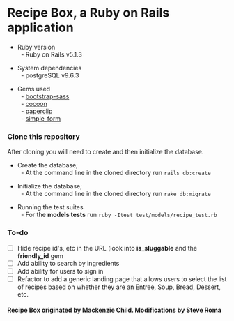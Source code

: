 # Recipe Box, a Ruby on Rails application

* Ruby version<br>
&nbsp; - Ruby on Rails v5.1.3

* System dependencies<br>
&nbsp; - postgreSQL v9.6.3

* Gems used<br>
&nbsp; - [bootstrap-sass](https://rubygems.org/gems/bootstrap-sass)<br>
&nbsp; - [cocoon](https://rubygems.org/gems/cocoon)<br>
&nbsp; - [paperclip](https://rubygems.org/gems/paperclip)<br>
&nbsp; - [simple_form](https://rubygems.org/gems/simple_form)<br>

### Clone this repository

After cloning you will need to create and then initialize the database.

* Create the database;<br>
&nbsp; - At the command line in the cloned directory run `rails db:create`

* Initialize the database;<br>
&nbsp; - At the command line in the cloned directory run `rake db:migrate`

* Running the test suites<br>
&nbsp; - For the **models tests** run `ruby -Itest test/models/recipe_test.rb`

### To-do
- [ ] Hide recipe id's, etc in the URL (look into **is_sluggable** and the **friendly_id** gem
- [ ] Add ability to search by ingredients
- [ ] Add ability for users to sign in
- [ ] Refactor to add a generic landing page that allows users to select the list of recipes 
based on whether they are an Entree, Soup, Bread, Dessert, etc.

#### Recipe Box originated by Mackenzie Child. Modifications by Steve Roma
